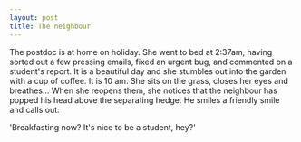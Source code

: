 ```yaml
---
layout: post
title: The neighbour
---
```


The postdoc is at home on holiday. She went to bed at 2:37am, having sorted out a few pressing emails, fixed an urgent bug, and commented on a student's report. It is a beautiful day and she stumbles out into the garden with a cup of coffee. It is 10 am. She sits on the grass, closes her eyes and breathes... When she reopens them, she notices that the neighbour has popped his head above the separating hedge. He smiles a friendly smile and calls out:

'Breakfasting now? It's nice to be a student, hey?'
